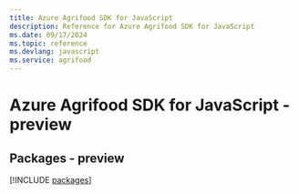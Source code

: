 ```yaml
---
title: Azure Agrifood SDK for JavaScript
description: Reference for Azure Agrifood SDK for JavaScript
ms.date: 09/17/2024
ms.topic: reference
ms.devlang: javascript
ms.service: agrifood
---
```

# Azure Agrifood SDK for JavaScript - preview
## Packages - preview
[!INCLUDE [packages](agrifood-index.md)]
